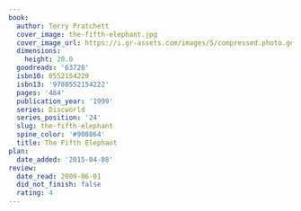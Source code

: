 ```yaml
---
book:
  author: Terry Pratchett
  cover_image: the-fifth-elephant.jpg
  cover_image_url: https://i.gr-assets.com/images/S/compressed.photo.goodreads.com/books/1327961702l/63720._SX98_.jpg
  dimensions:
    height: 20.0
  goodreads: '63720'
  isbn10: 0552154229
  isbn13: '9780552154222'
  pages: '464'
  publication_year: '1999'
  series: Discworld
  series_position: '24'
  slug: the-fifth-elephant
  spine_color: '#908864'
  title: The Fifth Elephant
plan:
  date_added: '2015-04-08'
review:
  date_read: 2009-06-01
  did_not_finish: false
  rating: 4
---
```

